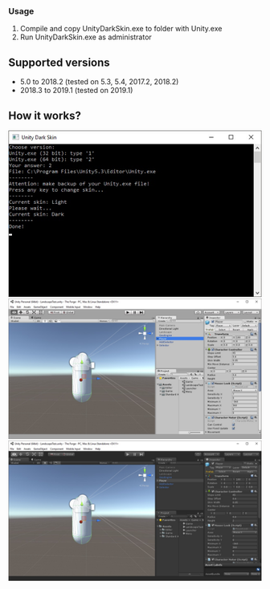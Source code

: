 ### Usage
1. Compile and copy UnityDarkSkin.exe to folder with Unity.exe
2. Run UnityDarkSkin.exe as administrator

## Supported versions
* 5.0 to 2018.2 (tested on 5.3, 5.4, 2017.2, 2018.2)
* 2018.3 to 2019.1 (tested on 2019.1)

## How it works?

![](Media/Preview.jpg)
![](Media/LightSkin.jpg)
![](Media/DarkSkin.jpg)
